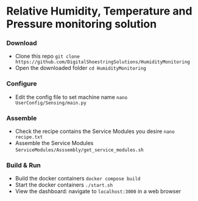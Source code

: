 # Relative Humidity, Temperature and Pressure monitoring solution

### Download
- Clone this repo `git clone https://github.com/DigitalShoestringSolutions/HumidityMonitoring`
- Open the downloaded folder `cd HumidityMonitoring`

### Configure
- Edit the config file to set machine name `nano UserConfig/Sensing/main.py`

### Assemble
- Check the recipe contains the Service Modules you desire `nano recipe.txt`
- Assemble the Service Modules `ServiceModules/Asssembly/get_service_modules.sh`

### Build & Run
- Build the docker containers `docker compose build`
- Start the docker containers `./start.sh`
- View the dashboard: navigate to `localhost:3000` in a web browser
